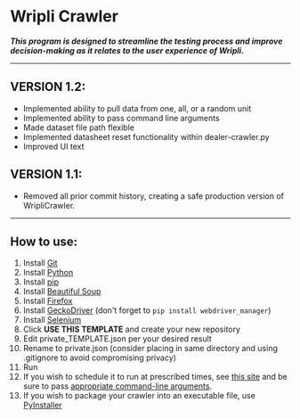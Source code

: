 # Wripli Crawler
**_This program is designed to streamline the testing process and improve decision-making as it relates to the user experience of Wripli._**
****
## VERSION 1.2: 
  - Implemented ability to pull data from one, all, or a random unit
  - Implemented ability to pass command line arguments
  - Made dataset file path flexible
  - Implemented datasheet reset functionality within dealer-crawler.py
  - Improved UI text
  
## VERSION 1.1: 
  - Removed all prior commit history, creating a safe production version of WripliCrawler.
****
## How to use:
  1. Install [Git](https://git-scm.com/book/en/v2/Getting-Started-Installing-Git)
  2. Install [Python](https://www.python.org/downloads/release/python-3105/)
  3. Install [pip](https://pip.pypa.io/en/stable/installation/)
  3. Install [Beautiful Soup](https://beautiful-soup-4.readthedocs.io/en/latest/#installing-beautiful-soup)
  4. Install [Firefox](https://www.mozilla.org/en-US/firefox/new/)
  5. Install [GeckoDriver](https://github.com/mozilla/geckodriver/releases) (don't forget to `pip install webdriver_manager`)
  6. Install [Selenium](https://selenium-python.readthedocs.io/installation.html)
  7. Click **USE THIS TEMPLATE** and create your new repository
  8. Edit private_TEMPLATE.json per your desired result
  9. Rename to private.json (consider placing in same directory and using .gitignore to avoid compromising privacy)
  10. Run
  11. If you wish to schedule it to run at prescribed times, see [this site](https://desktop.arcgis.com/en/arcmap/10.7/analyze/python/scheduling-a-python-script-to-run-at-prescribed-times.htm) and be sure to pass [appropriate command-line arguments](https://github.com/ttbauer4/WripliCrawler/issues/5#issuecomment-1198194970).
  12. If you wish to package your crawler into an executable file, use [PyInstaller](https://pyinstaller.org/en/stable/)
